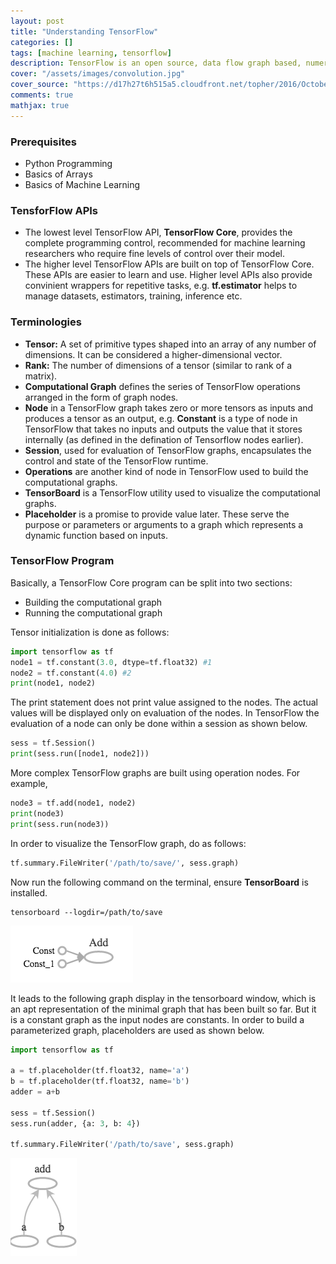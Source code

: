 ```yaml
---
layout: post
title: "Understanding TensorFlow"
categories: []
tags: [machine learning, tensorflow]
description: TensorFlow is an open source, data flow graph based, numerical computation library. Nodes in the graph represent mathematical operations, while edges represent the multidimensional data arrays communicated between them.
cover: "/assets/images/convolution.jpg"
cover_source: "https://d17h27t6h515a5.cloudfront.net/topher/2016/October/580f8f75_8-convolutional-neural-networks/8-convolutional-neural-networks.jpg"
comments: true
mathjax: true
---
```


### Prerequisites

* Python Programming
* Basics of Arrays
* Basics of Machine Learning

### TensforFlow APIs

* The lowest level TensorFlow API, **TensorFlow Core**, provides the complete programming control, recommended for machine learning researchers who require fine levels of control over their model.
* The higher level TensorFlow APIs are built on top of TensorFlow Core. These APIs are easier to learn and use. Higher level APIs also provide convinient wrappers for repetitive tasks, e.g. **tf.estimator** helps to manage datasets, estimators, training, inference etc.

### Terminologies

* **Tensor:** A set of primitive types shaped into an array of any number of dimensions. It can be considered a higher-dimensional vector.
* **Rank:** The number of dimensions of a tensor (similar to rank of a matrix).
* **Computational Graph** defines the series of TensorFlow operations arranged in the form of graph nodes.
* **Node** in a TensorFlow graph takes zero or more tensors as inputs and produces a tensor as an output, e.g. **Constant** is a type of node in TensorFlow that takes no inputs and outputs the value that it stores internally (as defined in the defination of Tensorflow nodes earlier).
* **Session**, used for evaluation of TensorFlow graphs, encapsulates the control and state of the TensorFlow runtime.
* **Operations** are another kind of node in TensorFlow used to build the computational graphs.
* **TensorBoard** is a TensorFlow utility used to visualize the computational graphs.
* **Placeholder** is a promise to provide value later. These serve the purpose or parameters or arguments to a graph which represents a dynamic function based on inputs.

### TensorFlow Program

Basically, a TensorFlow Core program can be split into two sections:

* Building the computational graph
* Running the computational graph

Tensor initialization is done as follows:

```python
import tensorflow as tf
node1 = tf.constant(3.0, dtype=tf.float32) #1
node2 = tf.constant(4.0) #2
print(node1, node2)
```

The print statement does not print value assigned to the nodes. The actual values will be displayed only on evaluation of the nodes. In TensorFlow the evaluation of a node can only be done within a session as shown below.

```python
sess = tf.Session()
print(sess.run([node1, node2]))
```
More complex TensorFlow graphs are built using operation nodes. For example,

```python
node3 = tf.add(node1, node2)
print(node3)
print(sess.run(node3))
```
In order to visualize the TensorFlow graph, do as follows:

```python
tf.summary.FileWriter('/path/to/save/', sess.graph)
```

Now run the following command on the terminal, ensure **TensorBoard** is installed.

```shell
tensorboard --logdir=/path/to/save
```

![TensorFlow Graph Visualization](/assets/2018-01-02-understanding-tensorflow/fig-1-tensorflow-graph-visualization.png?raw=true)


It leads to the following graph display in the tensorboard window, which is an apt representation of the minimal graph that has been built so far. But it is a constant graph as the input nodes are constants. In order to build a parameterized graph, placeholders are used as shown below.

```python
import tensorflow as tf

a = tf.placeholder(tf.float32, name='a')
b = tf.placeholder(tf.float32, name='b')
adder = a+b

sess = tf.Session()
sess.run(adder, {a: 3, b: 4})

tf.summary.FileWriter('/path/to/save', sess.graph)
```
![TensorFlow Placeholder Graph](/assets/2018-01-02-understanding-tensorflow/fig-2-placeholder-graph.png?raw=true)
